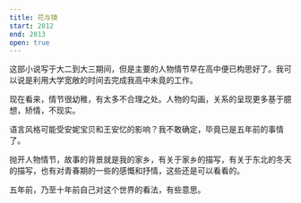 ```yaml
---
title: 花与镜
start: 2012
end: 2013
open: true
---
```


这部小说写于大二到大三期间，但是主要的人物情节早在高中便已构思好了。我可以说是利用大学宽敞的时间去完成我高中未竟的工作。

现在看来，情节很幼稚，有太多不合理之处。人物的勾画，关系的呈现更多基于臆想，矫情，不现实。

语言风格可能受安妮宝贝和王安忆的影响？我不敢确定，毕竟已是五年前的事情了。

抛开人物情节，故事的背景就是我的家乡，有关于家乡的描写，有关于东北的冬天的描写，也有对青春期的一些的感慨和抒情，这些还是可以看看的。

五年前，乃至十年前自己对这个世界的看法，有些意思。
